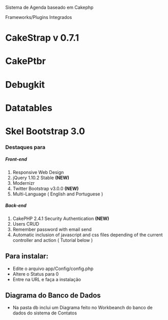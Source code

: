 Sistema de Agenda baseado em Cakephp

Frameworks/Plugins Integrados
# CakeStrap v 0.7.1
# CakePtbr
# Debugkit
# Datatables
# Skel Bootstrap 3.0

### Destaques para 
##### Front-end
1. Responsive Web Design
2. jQuery 1.10.2 Stable **(NEW)**
3. Modernizr
5. Twitter Bootstrap v3.0.0 **(NEW)**
6. Multi-Language ( English and Portuguese )

##### Back-end
1. CakePHP 2.4.1 Security Authentication **(NEW)**
2. Users CRUD
3. Remember password with email send
4. Automatic inclusion of  javascript and css files depending of the current controller and action ( Tutorial below )


## Para instalar:

- Edite o arquivo app/Config/config.php
- Altere o Status para 0
- Entre na URL e faça a instalação

## Diagrama do Banco de Dados
- Na pasta db inclui um Diagrama feito no Workbeanch do banco de dados do sistema de Contatos
